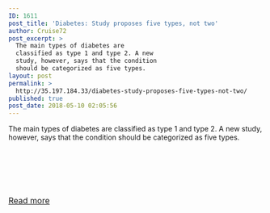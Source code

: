 ```yaml
---
ID: 1611
post_title: 'Diabetes: Study proposes five types, not two'
author: Cruise72
post_excerpt: >
  The main types of diabetes are
  classified as type 1 and type 2. A new
  study, however, says that the condition
  should be categorized as five types.
layout: post
permalink: >
  http://35.197.184.33/diabetes-study-proposes-five-types-not-two/
published: true
post_date: 2018-05-10 02:05:56
---
```

<p>The main types of diabetes are classified as type 1 and type 2. A new study, however, says that the condition should be categorized as five types.</p><p> </p><p> </p><p> </p><p><a style="font-size: 16px; font-weight: inherit; white-space: nowrap;" href="https://www.medicalnewstoday.com/articles/321097.php" target="_blank" rel="nofollow noopener">Read more</a></p><p> </p>